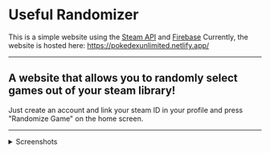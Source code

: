 # Useful Randomizer

This is a simple website using the [Steam API](https://pokeapi.co/) and [Firebase](https://pokeapi.co/)
Currently, the website is hosted here: https://pokedexunlimited.netlify.app/

---

## A website that allows you to randomly select games out of your steam library! 
Just create an account and link your steam ID in your profile and press "Randomize Game" on the home screen.

---

<details>
  <summary>Screenshots</summary>

  <img width="1680" alt="Screenshot 2025-03-31 at 6 27 41 PM" src="https://github.com/user-attachments/assets/eb57d240-7838-4b3f-aeb8-e5f2cc01d5b9" /> <img width="1680" alt="Screenshot 2025-03-31 at 6 27 59 PM" src="https://github.com/user-attachments/assets/123cda2a-c820-48ae-9fd5-c1796d2a72fc" />
</details>
